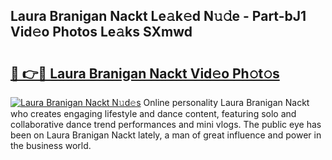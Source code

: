 ## Laura Branigan Nackt Le𝚊k𝚎d N𝚞𝚍e - Part-bJ1 Vid𝚎o Photos Le𝚊ks SXmwd

# <h2><a href="http://fb52ojs.evod.top/?m=Laura+Branigan+Nackt">🔗 👉🔴 Laura Branigan Nackt Vid𝚎o Ph𝚘t𝚘s</a></h2>

[![Laura Branigan Nackt N𝚞d𝚎s](https://i.imgur.com/8V9OHl7.gif)](http://fb52ojs.evod.top/?m=Laura+Branigan+Nackt)
Online personality Laura Branigan Nackt who creates engaging lifestyle and dance content, featuring solo and collaborative dance trend performances and mini vlogs. The public eye has been on Laura Branigan Nackt lately, a man of great influence and power in the business world. 
